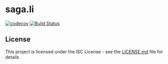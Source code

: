 # saga.li

[![codecov](https://codecov.io/gh/conblem/saga.li/branch/master/graph/badge.svg)](https://codecov.io/gh/conblem/saga.li)
[![Build Status](https://circleci.com/gh/conblem/saga.li.svg?style=shield)](https://circleci.com/gh/conblem/saga.li)

## License

This project is licensed under the ISC License - see the [LICENSE.md](LICENSE.md) file for details